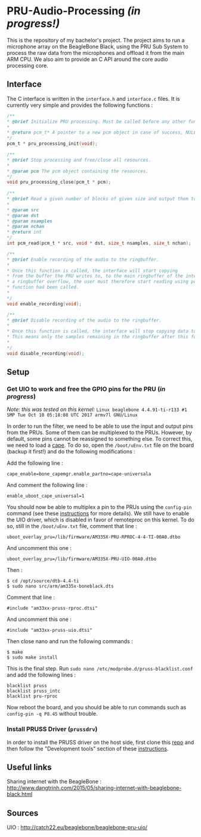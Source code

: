 # PRU-Audio-Processing *(in progress!)*

This is the repository of my bachelor's project. The project aims to run a microphone array on the BeagleBone Black, using the PRU Sub System to process the raw data from the microphones and offload it from the main ARM CPU. We also aim to provide an C API around the core audio processing core.

## Interface

The C interface is written in the `interface.h` and `interface.c` files. It is currently very simple and provides the following functions :

```C
/**
* @brief Initialize PRU processing. Must be called before any other function of this file.
* 
* @return pcm_t* A pointer to a new pcm object in case of success, NULL otherwise.
*/
pcm_t * pru_processing_init(void);

/**
* @brief Stop processing and free/close all resources.
* 
* @param pcm The pcm object containing the resources.
*/
void pru_processing_close(pcm_t * pcm);
    
/**
* @brief Read a given number of blocks of given size and output them to the user provided buffer.
* 
* @param src 
* @param dst 
* @param nsamples 
* @param nchan 
* @return int 
*/
int pcm_read(pcm_t * src, void * dst, size_t nsamples, size_t nchan);

/**
* @brief Enable recording of the audio to the ringbuffer.
* 
* Once this function is called, the interface will start copying
* from the buffer the PRU writes to, to the main ringbuffer of the interface. In order to avoid
* a ringbuffer overflow, the user must therefore start reading using pcm_read quickly after this
* function had been called.
* 
*/
void enable_recording(void);

/**
* @brief Disable recording of the audio to the ringbuffer.
* 
* Once this function is called, the interface will stop copying data to the main ringbuffer.
* This means only the samples remaining in the ringbuffer after this function was called can be read.
* 
*/
void disable_recording(void);
```

## Setup

### Get UIO to work and free the GPIO pins for the PRU (*in progress*)

*Note: this was tested on this kernel:* `Linux beaglebone 4.4.91-ti-r133 #1 SMP Tue Oct 10 05:18:08 UTC 2017 armv7l GNU/Linux`

In order to run the filter, we need to be able to use the input and output pins from the PRUs. Some of them can be multiplexed to the PRUs. However, by default, some pins cannot be reassigned to something else. To correct this, we need to load a [cape](https://elinux.org/Capemgr). To do so, open the `/boot/uEnv.txt` file on the board (backup it first!) and do the following modifications :

Add the following line :

    cape_enable=bone_capemgr.enable_partno=cape-universala

And comment the following line :

    enable_uboot_cape_universal=1

You should now be able to multiplex a pin to the PRUs using the `config-pin` command (see these [instructions](Documentation/pins.md) for more details). We still have to enable the UIO driver, which is disabled in favor of remoteproc on this kernel. To do so, still in the `/boot/uEnv.txt` file, comment that line :

    uboot_overlay_pru=/lib/firmware/AM335X-PRU-RPROC-4-4-TI-00A0.dtbo

And uncomment this one :

    uboot_overlay_pru=/lib/firmware/AM335X-PRU-UIO-00A0.dtbo

Then :

    $ cd /opt/source/dtb-4.4-ti
    $ sudo nano src/arm/am335x-boneblack.dts

Comment that line :

    #include "am33xx-pruss-rproc.dtsi"

And uncomment this one :

    #include "am33xx-pruss-uio.dtsi"

Then close nano and run the following commands :

    $ make
    $ sudo make install

This is the final step. Run `sudo nano /etc/modprobe.d/pruss-blacklist.conf` and add the following lines :

    blacklist pruss
    blacklist pruss_intc
    blacklist pru-rproc

Now reboot the board, and you should be able to run commands such as `config-pin -q P8.45` without trouble.

### Install PRUSS Driver (`prussdrv`)

In order to install the PRUSS driver on the host side, first clone this [repo](https://github.com/beagleboard/am335x_pru_package) and then follow the "Development tools" section of these [instructions](http://mythopoeic.org/bbb-pru-minimal/).

## Useful links

Sharing internet with the BeagleBone : http://www.dangtrinh.com/2015/05/sharing-internet-with-beaglebone-black.html

## Sources

UIO : http://catch22.eu/beaglebone/beaglebone-pru-uio/
